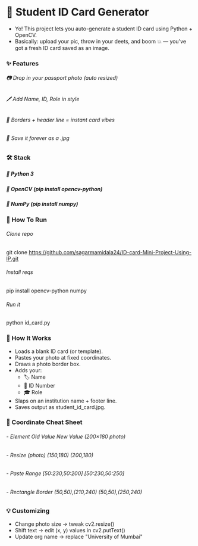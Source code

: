 # 🪪 Student ID Card Generator
- Yo! This project lets you auto-generate a student ID card using Python + OpenCV.
- Basically: upload your pic, throw in your deets, and boom 💥 — you’ve got a fresh ID card saved as an image.

### ✨ Features
###### 📷 Drop in your passport photo (auto resized)
###### 🖊️ Add Name, ID, Role in style
###### 🎨 Borders + header line = instant card vibes
###### 💾 Save it forever as a .jpg

### 🛠️ Stack
##### 🐍 Python 3
##### 👀 OpenCV (pip install opencv-python)
##### 🔢 NumPy (pip install numpy)

### 🚀 How To Run
###### Clone repo
git clone https://github.com/sagarmamidala24/ID-card-Mini-Project-Using-IP.git
###### Install reqs
pip install opencv-python numpy
###### Run it
python id_card.py

### 🧩 How It Works
- Loads a blank ID card (or template).
- Pastes your photo at fixed coordinates.
- Draws a photo border box.
- Adds your:
  - 🏷️ Name
  - 🔢 ID Number
  - 🎓 Role
- Slaps on an institution name + footer line.
- Saves output as student_id_card.jpg.

### 📍 Coordinate Cheat Sheet
###### - Element	Old Value	New Value (200×180 photo)
###### - Resize (photo)	(150,180)	(200,180)
###### - Paste Range	[50:230,50:200]	[50:230,50:250]
###### - Rectangle Border	(50,50),(210,240)	(50,50),(250,240)

### 💡 Customizing
- Change photo size → tweak cv2.resize()
- Shift text → edit (x, y) values in cv2.putText()
- Update org name → replace "University of Mumbai"
